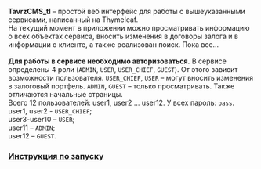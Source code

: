 <strong>TavrzCMS_tl</strong> – простой веб интерфейс для работы с вышеуказанными сервисами, написанный на Thymeleaf.<br>
На текущий момент в приложении можно просматривать информацию о всех объектах сервиса, вносить изменения в договоры залога и в информации о клиенте, а также реализован поиск. Пока все…
<br><br>
<strong>Для работы в сервисе необходимо авторизоваться.</strong> 
В сервисе определены 4 роли (<code>ADMIN</code>, <code>USER</code>, <code>USER_CHIEF</code>, <code>GUEST</code>). От этого зависит возможности пользователя. <code>USER_CHIEF</code>, <code>USER</code> – могут вносить изменения в залоговый портфель. <code>ADMIN</code>, <code>GUEST</code> – только просматривать. Также отличаются начальные страницы.<br>
Всего 12 пользователей: user1, user2 … user12. У всех пароль: <code>pass</code>.<br>
user1, user2 - <code>USER_CHIEF</code>;<br>
user3-user10 – <code>USER</code>;<br>
user11 – <code>ADMIN</code>;<br>
user12 – <code>GUEST</code>.<br>

### <a href="https://github.com/Dmitriy1Fokin/tavrzCMS_api#%D0%B8%D0%BD%D1%81%D1%82%D1%80%D1%83%D0%BA%D1%86%D0%B8%D1%8F-%D0%BF%D0%BE-%D0%B7%D0%B0%D0%BF%D1%83%D1%81%D0%BA%D1%83">Инструкция по запуску</a>
